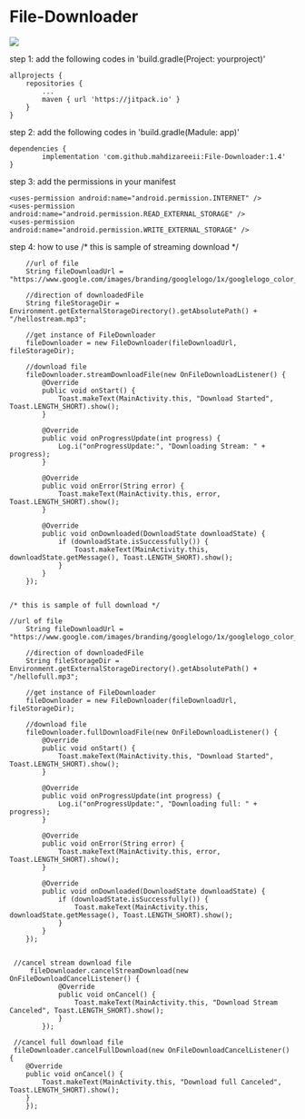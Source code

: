 # File-Downloader
[![](https://jitpack.io/v/mahdizareeii/File-Downloader.svg)](https://jitpack.io/#mahdizareeii/File-Downloader)

step 1: add the following codes in 'build.gradle(Project: yourproject)'

	allprojects {
		repositories {
			...
			maven { url 'https://jitpack.io' }
		}
	}
  
step 2: add the following codes in 'build.gradle(Madule: app)'

	dependencies {
	        implementation 'com.github.mahdizareeii:File-Downloader:1.4'
	}

step 3: add the permissions in your manifest

	<uses-permission android:name="android.permission.INTERNET" />
    <uses-permission android:name="android.permission.READ_EXTERNAL_STORAGE" />
    <uses-permission android:name="android.permission.WRITE_EXTERNAL_STORAGE" />
    
step 4: how to use
	/* this is sample of streaming download */
	
        //url of file
        String fileDownloadUrl = "https://www.google.com/images/branding/googlelogo/1x/googlelogo_color_272x92dp.png";

        //direction of downloadedFile
        String fileStorageDir = Environment.getExternalStorageDirectory().getAbsolutePath() + "/hellostream.mp3";

        //get instance of FileDownloader
        fileDownloader = new FileDownloader(fileDownloadUrl, fileStorageDir);

        //download file
        fileDownloader.streamDownloadFile(new OnFileDownloadListener() {
            @Override
            public void onStart() {
                Toast.makeText(MainActivity.this, "Download Started", Toast.LENGTH_SHORT).show();
            }

            @Override
            public void onProgressUpdate(int progress) {
                Log.i("onProgressUpdate:", "Downloading Stream: " + progress);
            }

            @Override
            public void onError(String error) {
                Toast.makeText(MainActivity.this, error, Toast.LENGTH_SHORT).show();
            }

            @Override
            public void onDownloaded(DownloadState downloadState) {
                if (downloadState.isSuccessfully()) {
                    Toast.makeText(MainActivity.this, downloadState.getMessage(), Toast.LENGTH_SHORT).show();
                }
            }
        });
	
	
	/* this is sample of full download */
	
	//url of file
        String fileDownloadUrl = "https://www.google.com/images/branding/googlelogo/1x/googlelogo_color_272x92dp.png";

        //direction of downloadedFile
        String fileStorageDir = Environment.getExternalStorageDirectory().getAbsolutePath() + "/hellofull.mp3";

        //get instance of FileDownloader
        fileDownloader = new FileDownloader(fileDownloadUrl, fileStorageDir);

        //download file
        fileDownloader.fullDownloadFile(new OnFileDownloadListener() {
            @Override
            public void onStart() {
                Toast.makeText(MainActivity.this, "Download Started", Toast.LENGTH_SHORT).show();
            }

            @Override
            public void onProgressUpdate(int progress) {
                Log.i("onProgressUpdate:", "Downloading full: " + progress);
            }

            @Override
            public void onError(String error) {
                Toast.makeText(MainActivity.this, error, Toast.LENGTH_SHORT).show();
            }

            @Override
            public void onDownloaded(DownloadState downloadState) {
                if (downloadState.isSuccessfully()) {
                    Toast.makeText(MainActivity.this, downloadState.getMessage(), Toast.LENGTH_SHORT).show();
                }
            }
        });
	
	
	 //cancel stream download file
         fileDownloader.cancelStreamDownload(new OnFileDownloadCancelListener() {
                @Override
                public void onCancel() {
                    Toast.makeText(MainActivity.this, "Download Stream Canceled", Toast.LENGTH_SHORT).show();
                }
            });
            
 	 //cancel full download file
	 fileDownloader.cancelFullDownload(new OnFileDownloadCancelListener() {
		@Override
		public void onCancel() {
		    Toast.makeText(MainActivity.this, "Download full Canceled", Toast.LENGTH_SHORT).show();
		}
	    });
        
	
